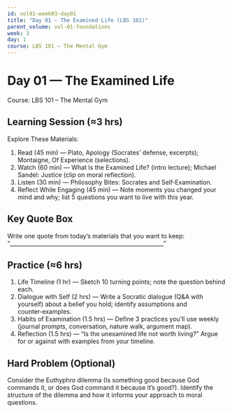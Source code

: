 ```yaml
---
id: vol01-week03-day01
title: "Day 01 — The Examined Life (LBS 101)"
parent_volume: vol-01-foundations
week: 3
day: 1
course: LBS 101 – The Mental Gym
---
```


# Day 01 — The Examined Life
Course: LBS 101 – The Mental Gym

## Learning Session (≈3 hrs)
Explore These Materials:
1. Read (45 min) — Plato, Apology (Socrates’ defense, excerpts); Montaigne, Of Experience (selections).  
2. Watch (60 min) — What Is the Examined Life? (intro lecture); Michael Sandel: Justice (clip on moral reflection).  
3. Listen (30 min) — Philosophy Bites: Socrates and Self‑Examination.  
4. Reflect While Engaging (45 min) — Note moments you changed your mind and why; list 5 questions you want to live with this year.

## Key Quote Box
Write one quote from today’s materials that you want to keep:  
“_______________________________________________________”

## Practice (≈6 hrs)
1. Life Timeline (1 hr) — Sketch 10 turning points; note the question behind each.  
2. Dialogue with Self (2 hrs) — Write a Socratic dialogue (Q&A with yourself) about a belief you hold; identify assumptions and counter‑examples.  
3. Habits of Examination (1.5 hrs) — Define 3 practices you’ll use weekly (journal prompts, conversation, nature walk, argument map).  
4. Reflection (1.5 hrs) — “Is the unexamined life not worth living?” Argue for or against with examples from your timeline.

## Hard Problem (Optional)
Consider the Euthyphro dilemma (Is something good because God commands it, or does God command it because it’s good?). Identify the structure of the dilemma and how it informs your approach to moral questions.
